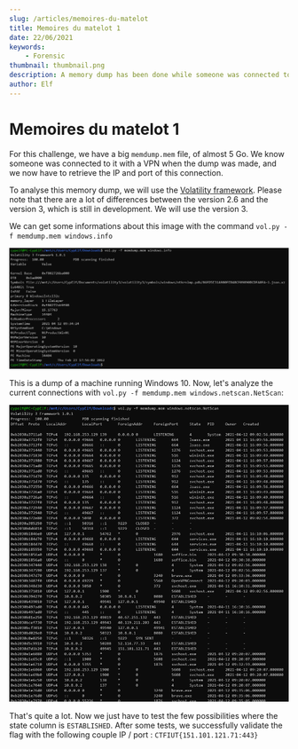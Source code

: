 ```yaml
---
slug: /articles/memoires-du-matelot
title: Memoires du matelot 1
date: 22/06/2021
keywords:
    - Forensic
thumbnail: thumbnail.png
description: A memory dump has been done while someone was connected to a VPN. Our goal is to retrieve the IP and port of this connection.
author: Elf
---
```


# Memoires du matelot 1

For this challenge, we have a big `memdump.mem` file, of almost 5 Go. We know someone was connected to it with a VPN when the dump was made, and we now have to retrieve the IP and port of this connection.

To analyse this memory dump, we will use the [Volatility framework](https://github.com/volatilityfoundation/volatility3). Please note that there are a lot of differences between the version 2.6 and the version 3, which is still in development. We will use the version 3.

We can get some informations about this image with the command `vol.py -f memdump.mem windows.info`

![](info.png)

This is a dump of a machine running Windows 10.
Now, let's analyze the current connections with `vol.py -f memdump.mem windows.netscan.NetScan`:

![](netscan.png)

That's quite a lot. Now we just have to test the few possibilities where the state column is `ESTABLISHED`.
After some tests, we successfully validate the flag with the following couple IP / port : `CTFIUT{151.101.121.71:443}`
